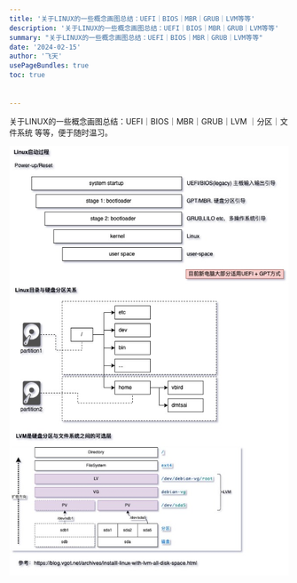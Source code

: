 ```yaml
---
title: '关于LINUX的一些概念画图总结：UEFI｜BIOS｜MBR｜GRUB｜LVM等等'
description: '关于LINUX的一些概念画图总结：UEFI｜BIOS｜MBR｜GRUB｜LVM等等'
summary: "关于LINUX的一些概念画图总结：UEFI｜BIOS｜MBR｜GRUB｜LVM等等"
date: '2024-02-15'
author: '飞天'
usePageBundles: true
toc: true


---
```


关于LINUX的一些概念画图总结：UEFI｜BIOS｜MBR｜GRUB｜LVM ｜分区｜文件系统 等等，便于随时温习。

![Linux操作系统相关](Linux操作系统相关.jpg)